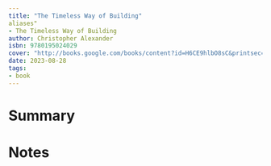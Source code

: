 ```yaml
---
title: "The Timeless Way of Building"
aliases"
- The Timeless Way of Building
author: Christopher Alexander
isbn: 9780195024029
cover: "http://books.google.com/books/content?id=H6CE9hlbO8sC&printsec=frontcover&img=1&zoom=1&edge=curl&source=gbs_api"
date: 2023-08-28
tags:
- book
---
```

# Summary



# Notes
